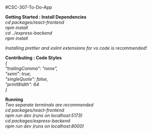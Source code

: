 #CSC-307-To-Do-App

**Getting Started : Install Dependencies**</br>
    *cd packages/react-frontend </br>
    npm install</br>
    cd ../express-backend</br>
    npm install*</br>

*Installing prettier and eslint extensions for vs code is recommended!*

**Contributing : Code Styles**</br>
  *{ </br>
  "trailingComma": "none",</br>
  "semi": true,</br>
  "singleQuote": false,</br>
  "printWidth": 64</br>
  }*</br>

**Running**</br>
  *Two separate terminals are recommended</br>
  cd packages/react-frontend</br>
  npm run dev (runs on localhost:5173)</br>
  cd packages/express-backend</br>
  npm run dev (runs on localhost:8000)*</br>
  
